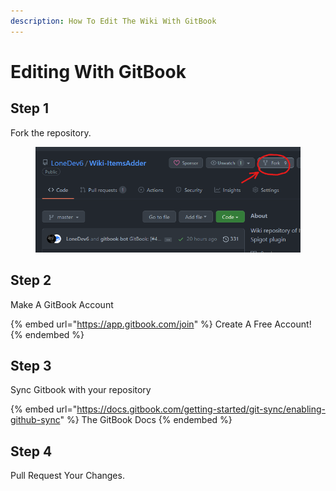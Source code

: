 ```yaml
---
description: How To Edit The Wiki With GitBook
---
```


# Editing With GitBook

## Step 1

Fork the repository.

<figure><img src="../../.gitbook/assets/image (99) (1).png" alt=""><figcaption></figcaption></figure>

## Step 2

Make A GitBook Account

{% embed url="https://app.gitbook.com/join" %}
Create A Free Account!
{% endembed %}

## Step 3

Sync Gitbook with your repository

{% embed url="https://docs.gitbook.com/getting-started/git-sync/enabling-github-sync" %}
The GitBook Docs
{% endembed %}

## Step 4

Pull Request Your Changes.
